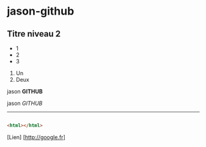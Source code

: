 # jason-github

## Titre niveau 2


+ 1
+ 2
+ 3

1. Un
2. Deux

jason  **GITHUB**

jason  *GITHUB*

---

```html

<html></html>
```
[Lien] [http://google.fr]
